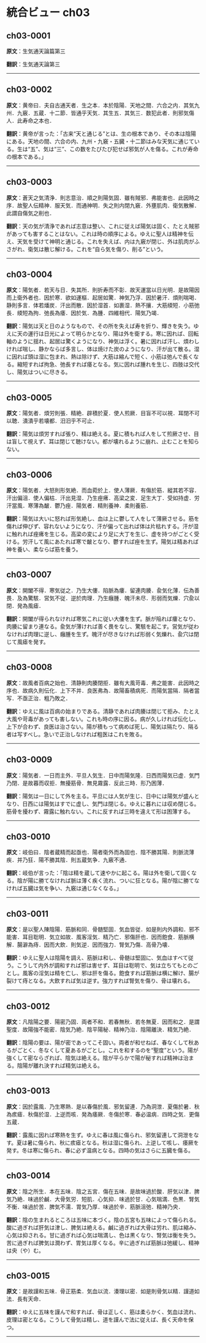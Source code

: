 # 統合ビュー ch03

## ch03-0001

**原文**：生気通天論篇第三  <a id="ch03-0001"></a>

**翻訳**：生気通天論第三

---

## ch03-0002

**原文**：黄帝曰．夫自古通天者．生之本．本於陰陽．天地之間．六合之内．其気九州．九竅．五蔵．十二節．皆通乎天気．其生五．其気三．数犯此者．則邪気傷人．此寿命之本也．  <a id="ch03-0002"></a>

**翻訳**：黄帝が言った：「古来“天と通じる”とは、生の根本であり、その本は陰陽にある。天地の間、六合の内、九州・九竅・五臓・十二節はみな天気に通じている。生は“五”、気は“三”、この数をたびたび犯せば邪気が人を傷る。これが寿命の根本である。」

---

## ch03-0003

**原文**：蒼天之気清浄．則志意治．順之則陽気固．雖有賊邪．弗能害也．此因時之序．故聖人伝精神．服天気．而通神明．失之則内閉九竅．外壅肌肉．衛気散解．此謂自傷気之削也．  <a id="ch03-0003"></a>

**翻訳**：天の気が清浄であれば志意は整い、これに従えば陽気は固く、たとえ賊邪があっても害することはない。これは時の順序による。ゆえに聖人は精神を伝え、天気を受けて神明と通じる。これを失えば、内は九竅が閉じ、外は肌肉がふさがれ、衛気は散じ解ける。これを“自ら気を傷り、削る”という。

---

## ch03-0004

**原文**：陽気者．若天与日．失其所．則折寿而不彰．故天運當以日光明．是故陽因而上衛外者也．因於寒．欲如運樞．起居如驚．神気乃浮．因於暑汗．煩則喘喝．静則多言．体若燔炭．汗出而散．因於湿首．如裹湿．熱不攘．大筋緛短．小筋弛長．緛短為拘．弛長為痿．因於気．為腫．四維相代．陽気乃竭．  <a id="ch03-0004"></a>

**翻訳**：陽気は天と日のようなもので、その所を失えば寿を折り、輝きを失う。ゆえに天の運行は日光によって明らかとなり、陽は外を衛する。寒に因れば、回転軸のように揺れ、起居は驚くようになり、神気は浮く。暑に因れば汗し、煩わしければ喘し、静かならば多言し、体は焼けた炭のようになり、汗が出て散る。湿に因れば頭は湿に包まれ、熱は除けず、大筋は縮んで短く、小筋は弛んで長くなる。縮短すれば拘急、弛長すれば痿となる。気に因れば腫れを生じ、四肢は交代し、陽気はついに尽きる。

---

## ch03-0005

**原文**：陽気者．煩労則張．精絶．辟積於夏．使人煎厥．目盲不可以視．耳閉不可以聴．潰潰乎若壊都．汨汨乎不可止．  <a id="ch03-0005"></a>

**翻訳**：陽気は煩労すれば張り、精は絶える。夏に積もれば人をして煎厥させ、目は盲して視えず、耳は閉じて聴けない。都が壊れるように崩れ、止むことを知らない。

---

## ch03-0006

**原文**：陽気者．大怒則形気絶．而血菀於上．使人薄厥．有傷於筋．縱其若不容．汗出偏沮．使人偏枯．汗出見湿．乃生痤疿．高梁之変．足生大丁．受如持虚．労汗當風．寒薄為皶．鬱乃痤．陽気者．精則養神．柔則養筋．  <a id="ch03-0006"></a>

**翻訳**：陽気は大いに怒れば形気絶し、血は上に鬱して人をして薄厥させる。筋を傷れば伸びず、容れないようになり、汗が偏って出れば体は片枯れする。汗が湿に触れれば痤疿を生じる。高梁の変により足に大丁を生じ、虚を持つがごとく受ける。労汗して風にあたれば寒で皶となり、鬱すれば痤を生ず。陽気は精あれば神を養い、柔ならば筋を養う。

---

## ch03-0007

**原文**：開闔不得．寒気従之．乃生大僂．陷脈為瘻．留連肉腠．兪気化薄．伝為善畏．及為驚駭．営気不従．逆於肉理．乃生癰腫．魄汗未尽．形弱而気爍．穴兪以閉．発為風瘧．  <a id="ch03-0007"></a>

**翻訳**：開闔が得られなければ寒気これに従い大僂を生ず。脈が陥れば瘻となり、肉腠に留まり連なる。兪気が薄ければ善く畏をなし、驚駭を起こす。営気が従わなければ肉理に逆し、癰腫を生ず。魄汗が尽きなければ形弱く気爍れ、兪穴は閉じて風瘧を発す。

---

## ch03-0008

**原文**：故風者百病之始也．清静則肉腠閉拒．雖有大風苛毒．弗之能害．此因時之序也．故病久則伝化．上下不并．良医弗為．故陽畜積病死．而陽気當隔．隔者當写．不亟正治．粗乃敗之．  <a id="ch03-0008"></a>

**翻訳**：ゆえに風は百病の始まりである。清静であれば肉腠は閉じて拒み、たとえ大風や苛毒があっても害しない。これも時の序に因る。病が久しければ伝化し、上下が合わず、良医は治さない。陽が積もって病めば死し、陽気は隔たり、隔る者は写すべし。急いで正治しなければ粗医はこれを敗る。

---

## ch03-0009

**原文**：陽気者．一日而主外．平旦人気生．日中而陽気隆．日西而陽気已虚．気門乃閉．是故暮而収拒．無擾筋骨．無見霧露．反此三時．形乃困薄．  <a id="ch03-0009"></a>

**翻訳**：陽気は一日にして外を主る。平旦には人気が生じ、日中には陽気が盛んとなり、日西には陽気はすでに虚し、気門は閉じる。ゆえに暮れには収め閉じる。筋骨を擾わず、霧露に触れない。これに反すれば三時を違えて形は困薄する。

---

## ch03-0010

**原文**：岐伯曰．陰者蔵精而起亟也．陽者衛外而為固也．陰不勝其陽．則脈流薄疾．并乃狂．陽不勝其陰．則五蔵気争．九竅不通．  <a id="ch03-0010"></a>

**翻訳**：岐伯が言った：「陰は精を蔵して速やかに起こる。陽は外を衛して固くなる。陰が陽に勝てなければ脈は薄く疾く流れ、ついに狂となる。陽が陰に勝てなければ五臓は気を争い、九竅は通じなくなる。」

---

## ch03-0011

**原文**：是以聖人陳陰陽．筋脈和同．骨髄堅固．気血皆従．如是則内外調和．邪不能害．耳目聡明．気立如故．風客淫気．精乃亡．邪傷肝也．因而飽食．筋脈横解．腸澼為痔．因而大飲．則気逆．因而強力．腎気乃傷．高骨乃壊．  <a id="ch03-0011"></a>

**翻訳**：ゆえに聖人は陰陽を調え、筋脈は和し、骨髄は堅固に、気血はすべて従う。こうして内外が調和すれば邪は害せず、耳目は聡明で、気は立ちてもとのごとし。風客の淫気は精を亡し、邪は肝を傷る。飽食すれば筋脈は横に解け、腸が裂けて痔となる。大飲すれば気は逆す。強力すれば腎気を傷り、骨は壊れる。

---

## ch03-0012

**原文**：凡陰陽之要．陽密乃固．両者不和．若春無秋．若冬無夏．因而和之．是謂聖度．故陽強不能密．陰気乃絶．陰平陽秘．精神乃治．陰陽離決．精気乃絶．  <a id="ch03-0012"></a>

**翻訳**：陰陽の要は、陽が密であってこそ固い。両者が和せねば、春なくして秋あるがごとく、冬なくして夏あるがごとし。これを和するのを“聖度”という。陽が強くして密ならざれば、陰気は絶える。陰が平らかで陽が秘すれば精神は治まる。陰陽が離れ決すれば精気は絶える。

---

## ch03-0013

**原文**：因於露風．乃生寒熱．是以春傷於風．邪気留連．乃為洞泄．夏傷於暑．秋為痎瘧．秋傷於湿．上逆而咳．発為痿厥．冬傷於寒．春必温病．四時之気．更傷五蔵．  <a id="ch03-0013"></a>

**翻訳**：露風に因れば寒熱を生ず。ゆえに春は風に傷られ、邪気留連して洞泄をなす。夏は暑に傷られ、秋に痎瘧となる。秋は湿に傷られ、上逆して咳し、痿厥を発す。冬は寒に傷られ、春に必ず温病となる。四時の気はさらに五臓を傷る。

---

## ch03-0014

**原文**：陰之所生．本在五味．陰之五宮．傷在五味．是故味過於酸．肝気以津．脾気乃絶．味過於鹹．大骨気労．短肌．心気抑．味過於甘．心気喘満．色黒．腎気不衡．味過於苦．脾気不濡．胃気乃厚．味過於辛．筋脈沮弛．精神乃央．  <a id="ch03-0014"></a>

**翻訳**：陰の生まれるところは五味に本づく。陰の五宮も五味によって傷られる。酸に過ぎれば肝気は津し、脾気は絶える。鹹に過ぎれば大骨は労れ、肌は縮み、心気は抑される。甘に過ぎれば心気は喘満し、色は黒くなり、腎気は衡を失う。苦に過ぎれば脾気は潤わず、胃気は厚くなる。辛に過ぎれば筋脈は弛緩し、精神は央（や）む。

---

## ch03-0015

**原文**：是故謹和五味．骨正筋柔．気血以流．湊理以密．如是則骨気以精．謹道如法．長有天命．  <a id="ch03-0015"></a>

**翻訳**：ゆえに五味を謹んで和すれば、骨は正しく、筋は柔らかく、気血は流れ、皮理は密となる。こうして骨気は精し、道を謹んで法に従えば、長く天命を保つ。

---

